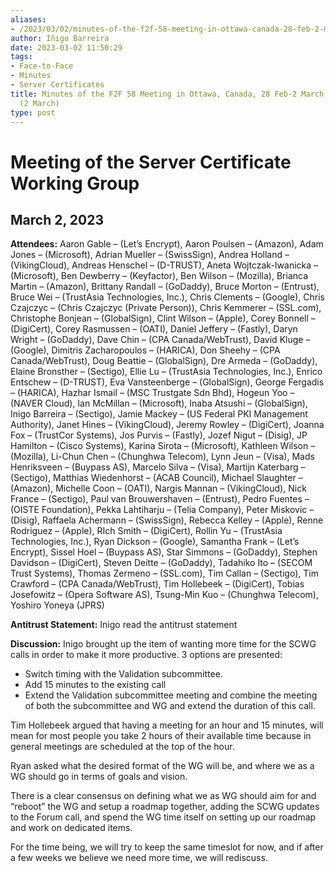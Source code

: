 ```yaml
---
aliases:
- /2023/03/02/minutes-of-the-f2f-58-meeting-in-ottawa-canada-28-feb-2-march-2023-scwg-2-march/
author: Iñigo Barreira
date: 2023-03-02 11:50:29
tags:
- Face-to-Face
- Minutes
- Server Certificates
title: Minutes of the F2F 58 Meeting in Ottawa, Canada, 28 Feb-2 March 2023 – SCWG
  (2 March)
type: post
---
```


# Meeting of the Server Certificate Working Group

## March 2, 2023

**Attendees:** Aaron Gable – (Let’s Encrypt), Aaron Poulsen – (Amazon), Adam Jones – (Microsoft), Adrian Mueller – (SwissSign), Andrea Holland – (VikingCloud), Andreas Henschel – (D-TRUST), Aneta Wojtczak-Iwanicka – (Microsoft), Ben Dewberry – (Keyfactor), Ben Wilson – (Mozilla), Brianca Martin – (Amazon), Brittany Randall – (GoDaddy), Bruce Morton – (Entrust), Bruce Wei – (TrustAsia Technologies, Inc.), Chris Clements – (Google), Chris Czajczyc – (Chris Czajczyc (Private Person)), Chris Kemmerer – (SSL.com), Christophe Bonjean – (GlobalSign), Clint Wilson – (Apple), Corey Bonnell – (DigiCert), Corey Rasmussen – (OATI), Daniel Jeffery – (Fastly), Daryn Wright – (GoDaddy), Dave Chin – (CPA Canada/WebTrust), David Kluge – (Google), Dimitris Zacharopoulos – (HARICA), Don Sheehy – (CPA Canada/WebTrust), Doug Beattie – (GlobalSign), Dre Armeda – (GoDaddy), Elaine Bronsther – (Sectigo), Ellie Lu – (TrustAsia Technologies, Inc.), Enrico Entschew – (D-TRUST), Eva Vansteenberge – (GlobalSign), George Fergadis – (HARICA), Hazhar Ismail – (MSC Trustgate Sdn Bhd), Hogeun Yoo – (NAVER Cloud), Ian McMillan – (Microsoft), Inaba Atsushi – (GlobalSign), Inigo Barreira – (Sectigo), Jamie Mackey – (US Federal PKI Management Authority), Janet Hines – (VikingCloud), Jeremy Rowley – (DigiCert), Joanna Fox – (TrustCor Systems), Jos Purvis – (Fastly), Jozef Nigut – (Disig), JP Hamilton – (Cisco Systems), Karina Sirota – (Microsoft), Kathleen Wilson – (Mozilla), Li-Chun Chen – (Chunghwa Telecom), Lynn Jeun – (Visa), Mads Henriksveen – (Buypass AS), Marcelo Silva – (Visa), Martijn Katerbarg – (Sectigo), Matthias Wiedenhorst – (ACAB Council), Michael Slaughter – (Amazon), Michelle Coon – (OATI), Nargis Mannan – (VikingCloud), Nick France – (Sectigo), Paul van Brouwershaven – (Entrust), Pedro Fuentes – (OISTE Foundation), Pekka Lahtiharju – (Telia Company), Peter Miskovic – (Disig), Raffaela Achermann – (SwissSign), Rebecca Kelley – (Apple), Renne Rodriguez – (Apple), RIch Smith – (DigiCert), Rollin Yu – (TrustAsia Technologies, Inc.), Ryan Dickson – (Google), Samantha Frank – (Let’s Encrypt), Sissel Hoel – (Buypass AS), Star Simmons – (GoDaddy), Stephen Davidson – (DigiCert), Steven Deitte – (GoDaddy), Tadahiko Ito – (SECOM Trust Systems), Thomas Zermeno – (SSL.com), Tim Callan – (Sectigo), Tim Crawford – (CPA Canada/WebTrust), Tim Hollebeek – (DigiCert), Tobias Josefowitz – (Opera Software AS), Tsung-Min Kuo – (Chunghwa Telecom), Yoshiro Yoneya (JPRS)  

**Antitrust Statement:** Inigo read the antitrust statement

**Discussion:** Inigo brought up the item of wanting more time for the SCWG calls in order to make it more productive. 3 options are presented:  

- Switch timing with the Validation subcommittee.
- Add 15 minutes to the existing call
- Extend the Validation subcommittee meeting and combine the meeting of both the subcommittee and WG and extend the duration of this call.

Tim Hollebeek argued that having a meeting for an hour and 15 minutes, will mean for most people you take 2 hours of their available time because in general meetings are scheduled at the top of the hour.

Ryan asked what the desired format of the WG will be, and where we as a WG should go in terms of goals and vision.

There is a clear consensus on defining what we as WG should aim for and “reboot” the WG and setup a roadmap together, adding the SCWG updates to the Forum call, and spend the WG time itself on setting up our roadmap and work on dedicated items.

For the time being, we will try to keep the same timeslot for now, and if after a few weeks we believe we need more time, we will rediscuss.